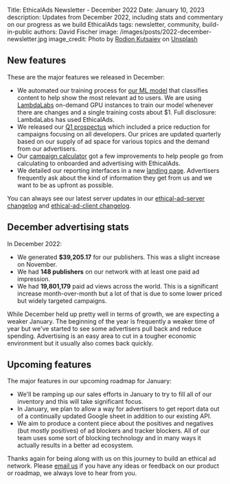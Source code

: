 Title: EthicalAds Newsletter - December 2022
Date: January 10, 2023
description: Updates from December 2022, including stats and commentary on our progress as we build EthicalAds
tags: newsletter, community, build-in-public
authors: David Fischer
image: /images/posts/2022-december-newsletter.jpg
image_credit: <span>Photo by <a href="https://unsplash.com/@frostroomhead?utm_source=unsplash&utm_medium=referral&utm_content=creditCopyText">Rodion Kutsaiev</a> on <a href="https://unsplash.com/images/events/christmas?utm_source=unsplash&utm_medium=referral&utm_content=creditCopyText">Unsplash</a></span>



## New features

These are the major features we released in December:

* We automated our training process for [our ML model](https://github.com/readthedocs/ethicalads-model)
  that classifies content to help show the most relevant ad to users.
  We are using [LambdaLabs](https://lambdalabs.com/) on-demand GPU instances
  to train our model whenever there are changes and a single training costs about $1.
  Full disclosure: LambdaLabs has used EthicalAds.
* We released our [Q1 prospectus]({static}../prospectus/ethicalads-advertiser-prospectus.pdf)
  which included a price reduction for campaigns focusing on all developers.
  Our prices are updated quarterly based on our supply of ad space for various topics
  and the demand from our advertisers.
* Our [campaign calculator]({filename}../pages/advertisers-calculator.md)
  got a few improvements to help people go from calculating to onboarded and advertising with EthicalAds.
* We detailed our reporting interfaces in a new [landing page]({filename}../pages/advertiser-reporting.md).
  Advertisers frequently ask about the kind of information they get from us
  and we want to be as upfront as possible.


You can always see our latest server updates in our [ethical-ad-server changelog](https://ethical-ad-server.readthedocs.io/en/latest/developer/changelog.html) and [ethical-ad-client changelog](https://ethical-ad-client.readthedocs.io/en/latest/changelog.html).


## December advertising stats

[comment]: https://server.ethicalads.io/publisher/all/report/?start_date=2022-12-01&end_date=2022-12-31&campaign_type=paid&revenue_share_percentage=All+shares&sort=name

In December 2022:

* We generated **$39,205.17** for our publishers. This was a slight increase on November.
* We had **148 publishers** on our network with at least one paid ad impression.
* We had **19,801,179** paid ad views across the world.
  This is a significant increase month-over-month but a lot of that is due to some lower priced
  but widely targeted campaigns.

While December held up pretty well in terms of growth, we are expecting a weaker January.
The beginning of the year is frequently a weaker time of year but we've started to see some advertisers
pull back and reduce spending.
Advertising is an easy area to cut in a tougher economic environment but it usually also comes back quickly.


## Upcoming features

The major features in our upcoming roadmap for January:

* We'll be ramping up our sales efforts in January to try to fill all of our inventory
  and this will take significant focus.
* In January, we plan to allow a way for advertisers to get report data out of a continually updated
  Google sheet in addition to our existing API.
* We aim to produce a content piece about the positives and negatives (but mostly positives)
  of ad blockers and tracker blockers.
  All of our team uses some sort of blocking technology and in many ways
  it actually results in a better ad ecosystem.

Thanks again for being along with us on this journey to build an ethical ad network.
Please [email us](mailto:ads@ethicalads.io) if you have any ideas or feedback on our product or roadmap,
we always love to hear from you.
